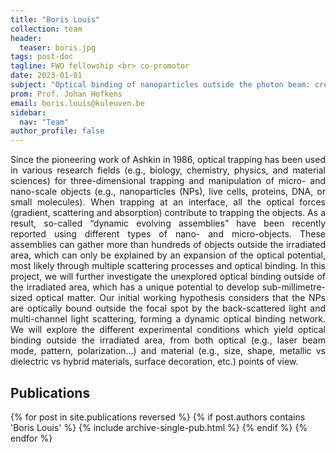 ```yaml
---
title: "Boris Louis"
collection: team
header:
  teaser: boris.jpg
tags: post-doc
tagline: FWO fellowship <br> co-promotor
date: 2023-01-01
subject: "Optical binding of nanoparticles outside the photon beam: creation of primeval optical matter"
prom: Prof. Johan Hofkens
email: boris.louis@kuleuven.be
sidebar:
  nav: "Team"
author_profile: false
---
```

<p align= "justify">
Since the pioneering work of Ashkin in 1986, optical trapping has been used in various research fields (e.g., biology, chemistry, physics, and material sciences) for three-dimensional trapping and manipulation of micro- and nano-scale objects (e.g., nanoparticles (NPs), live cells, proteins, DNA, or small molecules). When trapping at an interface, all the optical forces (gradient, scattering and absorption) contribute to trapping the objects. As a result, so-called “dynamic evolving assemblies” have been recently reported using different types of nano- and micro-objects. These assemblies can gather more than hundreds of objects outside the irradiated area, which can only be explained by an expansion of the optical potential, most likely through multiple scattering processes and optical binding. In this project, we will further investigate the unexplored optical binding outside of the irradiated area, which has a unique potential to develop sub-millimetre-sized optical matter. Our initial working hypothesis considers that the NPs are optically bound outside the focal spot by the back-scattered light and multi-channel light scattering, forming a dynamic optical binding network. We will explore the different experimental conditions which yield optical binding outside the irradiated area, from both optical (e.g., laser beam mode, pattern, polarization...) and material (e.g., size, shape, metallic vs dielectric vs hybrid materials, surface decoration, etc.) points of view.

<h2> Publications </h2>
{% for post in site.publications reversed %}
  {% if post.authors contains 'Boris Louis' %}
    {% include archive-single-pub.html %}
  {% endif %}
{% endfor %}
